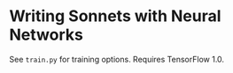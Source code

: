 # Writing Sonnets with Neural Networks

See `train.py` for training options. Requires TensorFlow 1.0.